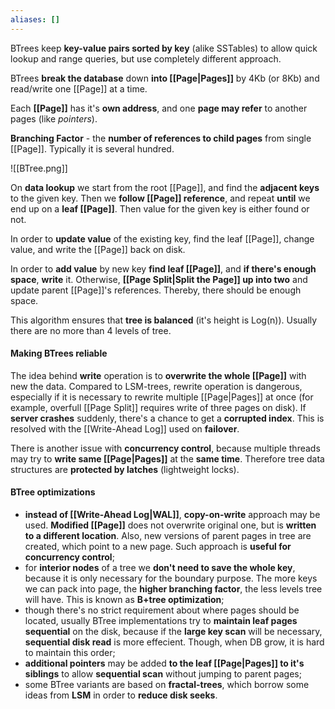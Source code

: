 ```yaml
---
aliases: []
---
```

BTrees keep **key-value pairs sorted by key** (alike SSTables) to allow quick lookup and range queries, but use completely different approach.

BTrees **break the database** down **into [[Page|Pages]]** by 4Kb (or 8Kb) and read/write one [[Page]] at a time.

Each **[[Page]]** has it's **own address**, and one **page may refer** to another pages (like _pointers_).

**Branching Factor** - the **number of references to child pages** from single [[Page]]. Typically it is several hundred.

![[BTree.png]]

On **data lookup** we start from the root [[Page]], and find the **adjacent keys** to the given key. Then we **follow [[Page]] reference**, and repeat **until** we end up on a **leaf [[Page]]**. Then value for the given key is either found or not.

In order to **update value** of the existing key, find the leaf [[Page]], change value, and write the [[Page]] back on disk.

In order to **add value** by new key **find leaf [[Page]]**, and **if there's enough space**, **write** it. Otherwise, **[[Page Split|Split the Page]] up into two** and update parent [[Page]]'s references. Thereby, there should be enough space.

This algorithm ensures that **tree is balanced** (it's height is Log(n)). Usually there are no more than 4 levels of tree.

#### Making BTrees reliable

The idea behind **write** operation is to **overwrite the whole [[Page]]** with new the data. Compared to LSM-trees, rewrite operation is dangerous, especially if it is necessary to rewrite multiple [[Page|Pages]] at once (for example, overfull [[Page Split]] requires write of three pages on disk). If **server crashes** suddenly, there's a chance to get a **corrupted index**. This is resolved with the [[Write-Ahead Log]] used on **failover**.

There is another issue with **concurrency control**, because multiple threads may try to **write same [[Page|Pages]]** at the **same time**. Therefore tree data structures are **protected by latches** (lightweight locks).

#### BTree optimizations

- **instead of [[Write-Ahead Log|WAL]]**, **copy-on-write** approach may be used. **Modified [[Page]]** does not overwrite original one, but is **written to a different location**. Also, new versions of parent pages in tree are created, which point to a new page. Such approach is **useful for concurrency control**;
- for **interior nodes** of a tree we **don't need to save the whole key**, because it is only necessary for the boundary purpose. The more keys we can pack into page, the **higher branching factor**, the less levels tree will have. This is known as **B+tree optimization**;
- though there's no strict requirement about where pages should be located, usually BTree implementations try to **maintain leaf pages sequential** on the disk, because if the **large key scan** will be necessary, **sequential disk read** is more effecient. Though, when DB grow, it is hard to maintain this order;
- **additional pointers** may be added **to the leaf [[Page|Pages]] to it's siblings** to allow **sequential scan** without jumping to parent pages;
- some BTree variants are based on **fractal-trees**, which borrow some ideas from **LSM** in order to **reduce disk seeks**.
